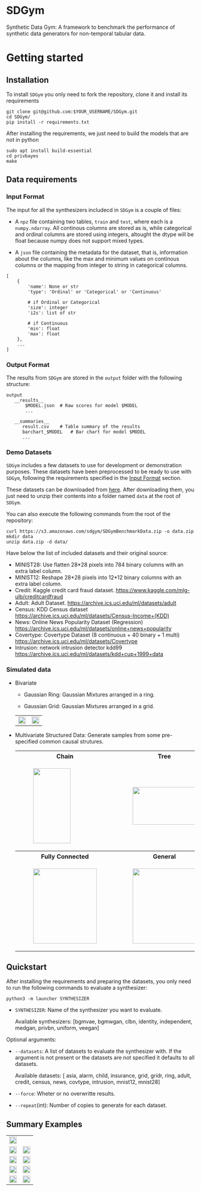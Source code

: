 # SDGym

Synthetic Data Gym: A framework to benchmark the performance of synthetic data generators for
non-temporal tabular data.

# Getting started

## Installation

To install `SDGym` you only need to fork the repository, clone it and install its requirements

```
git clone git@github.com:$YOUR_USERNAME/SDGym.git
cd SDGym/
pip install -r requirements.txt
```

After installing the requirements, we just need to build the models that are not in python

```
sudo apt install build-essential
cd privbayes
make
```

## Data requirements

### Input Format

The input for all the synthesizers includecd in `SDGym` is a couple of files:

- A `npz` file containing two tables, `train` and `test`, where each is a `numpy.ndarray`.
All continous columns are stored as is, while categorical and ordinal columns are stored
using integers, altought the dtype will be float because numpy does not support mixed types.

- A `json` file containing the metadata for the dataset, that is, information about the columns,
like the max and minimum values on continous columns or the mapping from integer to string in
categorical columns.

```
[
	{
		'name': None or str
		'type': 'Ordinal' or 'Categorical' or 'Continuous'

		# if Ordinal or Categorical
		'size': integer
		'i2s': list of str

		# if Continuous
		'min': float
		'max': float
	},
	...
]

```

### Output Format

The results from `SDGym` are stored in the `output` folder with the following structure:

```
output
   __results__
       $MODEL.json	# Raw scores for model $MODEL
       ...

   __summaries__
      result.csv	# Table summary of the results
      barchart_$MODEL	# Bar chart for model $MODEL
      ...
```


### Demo Datasets

`SDGym` includes a few datasets to use for development or demonstration purposes. These datasets
have been preprocessed to be ready to use with `SDGym`, following the requirements specified in
the [Input Format](#input-format) section.

These datasets can be downloaded from [here](https://s3.amazonaws.com/sdgym/SDGymBenchmarkData.zip).
After downloading them, you just need to unzip their contents into a folder named `data` at the
root of `SDGym`.

You can also execute the following commands from the root of the repository:
```
curl https://s3.amazonaws.com/sdgym/SDGymBenchmarkData.zip -o data.zip
mkdir data
unzip data.zip -d data/
```

Have below the list of included datasets and their original source:

- MINIST28: Use flatten 28\*28 pixels into 784 binary columns with an extra label column.
- MINIST12: Reshape 28\*28 pixels into 12\*12 binary columns with an extra label column.
- Credit: Kaggle credit card fraud dataset. https://www.kaggle.com/mlg-ulb/creditcardfraud
- Adult: Adult Dataset. https://archive.ics.uci.edu/ml/datasets/adult
- Census: KDD Census dataset https://archive.ics.uci.edu/ml/datasets/Census-Income+(KDD)
- News: Online News Popularity Dataset (Regression) https://archive.ics.uci.edu/ml/datasets/online+news+popularity
- Covertype: Covertype Dataset (8 continuous + 40 binary + 1 multi) https://archive.ics.uci.edu/ml/datasets/Covertype
- Intrusion: network intrusion detector kdd99 https://archive.ics.uci.edu/ml/datasets/kdd+cup+1999+data

### Simulated data

- Bivariate

	- Gaussian Ring: Gaussian Mixtures arranged in a ring.

	- Gaussian Grid: Gaussian Mixtures arranged in a grid.

	<table>
	<tr>
	<td>
	<img src="https://raw.githubusercontent.com/DAI-Lab/SDGym/master/misc/gaussian_ring.png" width="100%">
	</td>
	<td>
	<img src="https://raw.githubusercontent.com/DAI-Lab/SDGym/master/misc/gaussian_grid.png" width="100%">
	</td>
	</tr>
	</table>

- Multivariate Structured Data: Generate samples from some pre-specified common causal strutures.
	<table>
	<tr>
	<th>Chain</th>
	<th>Tree</th>
	</tr>
	<tr>
	<td>
	<figure>
	<img src="https://raw.githubusercontent.com/DAI-Lab/SDGym/master/misc/chain.png" width = "100" height = "200">
	</figure>
	</td>
	<td>
	<figure>
	<img src="https://raw.githubusercontent.com/DAI-Lab/SDGym/master/misc/tree.png" width = "170" height = "100">
	</figure>
	</td>
	</tr>

	<tr>
	<th>Fully Connected</th>
	<th>General</th>
	</tr>

	<tr>
	<td>
	<figure>
	<img src="https://raw.githubusercontent.com/DAI-Lab/SDGym/master/misc/fc.png" width = "170" height = "200">
	</figure>
	</td>
	<td>
	<figure>
	<img src="https://raw.githubusercontent.com/DAI-Lab/SDGym/master/misc/general.png" width = "170" height = "200">
	</figure>
	</td>
	</tr>
	</table>

## Quickstart

After installing the requirements and preparing the datasets, you only need to run the following
commands to evaluate a synthesizer:

```
python3 -m launcher SYNTHESIZER
```

* `SYNTHESIZER`: Name of the synthesizer you want to evaluate.

  Available synthesizers: [bgmvae, bgmwgan, clbn, identity, independent, medgan, privbn, uniform, veegan]

Optional arguments:

* `--datasets`: A list of datasets to evaluate the synthesizer with.
  If the argument is not present or the datasets are not specified it defaults to all datasets.

  Available datasets: [ asia, alarm, child,
insurance, grid, gridr, ring, adult, credit, census, news, covtype, intrusion, mnist12, mnist28]

* `--force`: Wheter or no overwritte results.
* `--repeat`(int): Number of copies to generate for each dataset.


## Summary Examples

<table>
<tr>
<td>
<img src="https://raw.githubusercontent.com/DAI-Lab/SDGym/master/misc/coverage.jpg" width="100%">
</td>
<tr>
	<td>
	<img src="https://raw.githubusercontent.com/DAI-Lab/SDGym/master/misc/mnist12.jpg" width="100%">
	</td>
	<td>
	<img src="https://raw.githubusercontent.com/DAI-Lab/SDGym/master/misc/mnist28.jpg" width="100%">
	</td>
</tr>
<tr>
	<td>
	<img src="https://raw.githubusercontent.com/DAI-Lab/SDGym/master/misc/adult.jpg" width="100%">
	</td>
	<td>
	<img src="https://raw.githubusercontent.com/DAI-Lab/SDGym/master/misc/census.jpg" width="100%">
	</td>
</tr>
<tr>
	<td>
	<img src="https://raw.githubusercontent.com/DAI-Lab/SDGym/master/misc/credit.jpg" width="100%">
	</td>
	<td>
	<img src="https://raw.githubusercontent.com/DAI-Lab/SDGym/master/misc/covtype.jpg" width="100%">
	</td>
</tr>

<tr>
	<td>
	<img src="https://raw.githubusercontent.com/DAI-Lab/SDGym/master/misc/intrusion.jpg" width="100%">
	</td>
	<td>
	<img src="https://raw.githubusercontent.com/DAI-Lab/SDGym/master/misc/news.jpg" width="100%">
	</td>
</tr>

</table>

